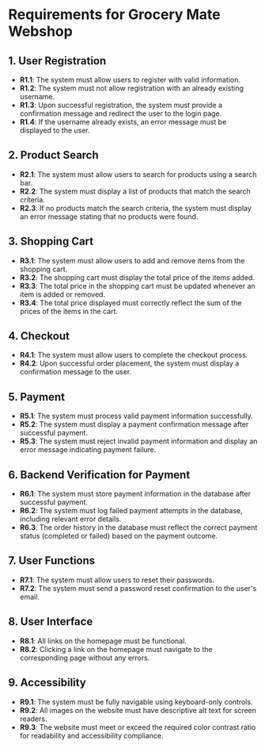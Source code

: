 # Requirements for Grocery Mate Webshop

## 1. User Registration

- **R1.1**: The system must allow users to register with valid information.
- **R1.2**: The system must not allow registration with an already existing username.
- **R1.3**: Upon successful registration, the system must provide a confirmation message and redirect the user to the login page.
- **R1.4**: If the username already exists, an error message must be displayed to the user.

## 2. Product Search

- **R2.1**: The system must allow users to search for products using a search bar.
- **R2.2**: The system must display a list of products that match the search criteria.
- **R2.3**: If no products match the search criteria, the system must display an error message stating that no products were found.

## 3. Shopping Cart

- **R3.1**: The system must allow users to add and remove items from the shopping cart.
- **R3.2**: The shopping cart must display the total price of the items added.
- **R3.3**: The total price in the shopping cart must be updated whenever an item is added or removed.
- **R3.4**: The total price displayed must correctly reflect the sum of the prices of the items in the cart.

## 4. Checkout

- **R4.1**: The system must allow users to complete the checkout process.
- **R4.2**: Upon successful order placement, the system must display a confirmation message to the user.

## 5. Payment

- **R5.1**: The system must process valid payment information successfully.
- **R5.2**: The system must display a payment confirmation message after successful payment.
- **R5.3**: The system must reject invalid payment information and display an error message indicating payment failure.

## 6. Backend Verification for Payment

- **R6.1**: The system must store payment information in the database after successful payment.
- **R6.2**: The system must log failed payment attempts in the database, including relevant error details.
- **R6.3**: The order history in the database must reflect the correct payment status (completed or failed) based on the payment outcome.

## 7. User Functions

- **R7.1**: The system must allow users to reset their passwords.
- **R7.2**: The system must send a password reset confirmation to the user's email.

## 8. User Interface

- **R8.1**: All links on the homepage must be functional.
- **R8.2**: Clicking a link on the homepage must navigate to the corresponding page without any errors.

## 9. Accessibility

- **R9.1**: The system must be fully navigable using keyboard-only controls.
- **R9.2**: All images on the website must have descriptive alt text for screen readers.
- **R9.3**: The website must meet or exceed the required color contrast ratio for readability and accessibility compliance.
